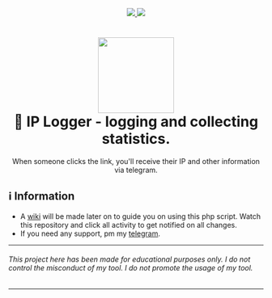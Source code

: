 <p align="center">
	<a href="https://www.php.net/a">
    	<img src="https://img.shields.io/badge/php-8.1.1+-8892BF">
     </a>
     <a href="https://github.com/qro/ip-logger/blob/master/LICENSE">
    	<img src="https://img.shields.io/badge/License-WTFPL-8892BF">
     </a>
</p>

<h1 align="center">
	<img src="https://upload.wikimedia.org/wikipedia/commons/8/82/Telegram_logo.svg" width="150px"><br>
    📇 IP Logger - logging and collecting statistics.
</h1>
<p align="center">
    When someone clicks the link, you'll receive their IP and other information via telegram.
 </p>

## ℹ️ Information
- A [wiki](https://github.com/qro/ip-logger/wiki) will be made later on to guide you on using this php script. Watch this repository and click all activity to get notified on all changes.
- If you need any support, pm my [telegram](https://t.me/afqro).

---
###### This project here has been made for educational purposes only. I do not control the misconduct of my tool. I do not promote the usage of my tool.
---